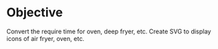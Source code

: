 # Objective

Convert the require time for oven, deep fryer, etc.
Create SVG to display icons of air fryer, oven, etc.

